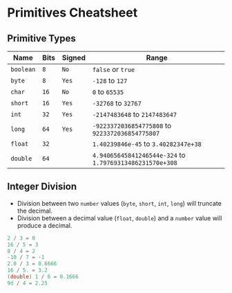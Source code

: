 # Primitives Cheatsheet

## Primitive Types

| Name      | Bits | Signed | Range                                                    |
| --------- | ---- | ------ | -------------------------------------------------------- |
| `boolean` | `8`  | `No`   | `false` or `true`                                        |
| `byte`    | `8`  | `Yes`  | `-128` to `127`                                          |
| `char`    | `16` | `No`   | `0` to `65535`                                           |
| `short`   | `16` | `Yes`  | `-32768` to `32767`                                      |
| `int`     | `32` | `Yes`  | `-2147483648` to `2147483647`                            |
| `long`    | `64` | `Yes`  | `-9223372036854775808` to `9223372036854775807`          |
| `float`   | `32` |        | `1.40239846e-45` to `3.40282347e+38`                     |
| `double`  | `64` |        | `4.94065645841246544e-324` to `1.79769313486231570e+308` |

## Integer Division

- Division between two `number` values (`byte`, `short`, `int`, `long`) will truncate the decimal.
- Division between a decimal value (`float`, `double`) and a `number` value will produce a decimal.

``` java
2 / 3 = 0
16 / 5 = 3
8 / 4 = 2
-10 / 7 = -1
2.0 / 3 = 0.6666
16 / 5. = 3.2
(double) 1 / 6 = 0.1666
9d / 4 = 2.25
```
